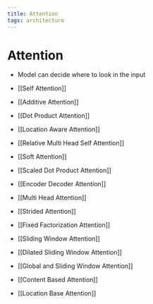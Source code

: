 ```yaml
---
title: Attention
tags: architecture
---
```


# Attention
- Model can decide where to look in the input

- [[Self Attention]]
- [[Additive Attention]]
- [[Dot Product Attention]]
- [[Location Aware Attention]]
- [[Relative Multi Head Self Attention]]
- [[Soft Attention]]
- [[Scaled Dot Product Attention]]
- [[Encoder Decoder Attention]]
- [[Multi Head Attention]]
- [[Strided Attention]]
- [[Fixed Factorization Attention]]
- [[Sliding Window Attention]]
- [[Dilated Sliding Window Attention]]
- [[Global and Sliding Window Attention]]
- [[Content Based Attention]]
- [[Location Base Attention]]







